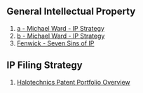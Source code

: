 

## General Intellectual Property

  01. [a - Michael Ward - IP Strategy](01-a-michael-ward-ip-strategy.pdf)
  01. [b - Michael Ward - IP Strategy](01-b-michael-ward-ip-strategy.webloc)
  03. [Fenwick - Seven Sins of IP](03-fenwick-seven-sins-of-ip.pdf)

## IP Filing Strategy

  01. [Halotechnics Patent Portfolio Overview](01-halotechnics-patent-portfolio-overview.docx)

